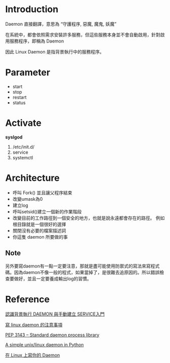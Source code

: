 # Introduction

Daemon 直接翻譯，意思為 “守護程序, 惡魔, 魔鬼, 妖魔”

在系統中，都會依照需求安裝許多服務，但這些服務本身並不會自動啟用，針對啟用服務程序，即稱為 Daemon

因此 Linux Daemon 是指背景執行中的服務程序。

# Parameter

* start
* stop
* restart
* status
  
# Activate

**syslgod**

1. /etc/init.d/
2. service
3. systemctl

# Architecture

* 呼叫 Fork() 並且讓父程序結束
* 改變umask為0
* 建立log
* 呼叫setsid()建立一個新的作業階段
* 改變目前的工作路徑到一個安全的地方，也就是說永遠都會存在的路徑。 例如根目錄就是一個很好的選擇
* 關閉沒有必要的檔案描述詞
* 你這隻 daemon 所要做的事

## Note

另外要寫daemon有一點一定要注意，那就是盡可能使用防禦式的寫法來寫程式碼。因為daemon不像一般的程式，如果當掉了，是很難去追原因的。所以錯誤檢查要做好，並且一定要養成輸出log的習慣。

# Reference

[認識背景執行 DAEMON 與手動建立 SERVICE入門](https://hoohoo.top/blog/8088098/)

[寫 linux daemon 的注意事項](https://jasonblog.github.io/note/fcamel/911.html)

[PEP 3143 – Standard daemon process library](https://peps.python.org/pep-3143/)

[A simple unix/linux daemon in Python](http://web.archive.org/web/20131017130434/http://www.jejik.com/articles/2007/02/a_simple_unix_linux_daemon_in_python/)

[在 Linux 上寫你的 Daemon](https://moiamond.github.io/post/%E5%9C%A8-Linux-%E4%B8%8A%E5%AF%AB%E4%BD%A0%E7%9A%84-Daemon/)